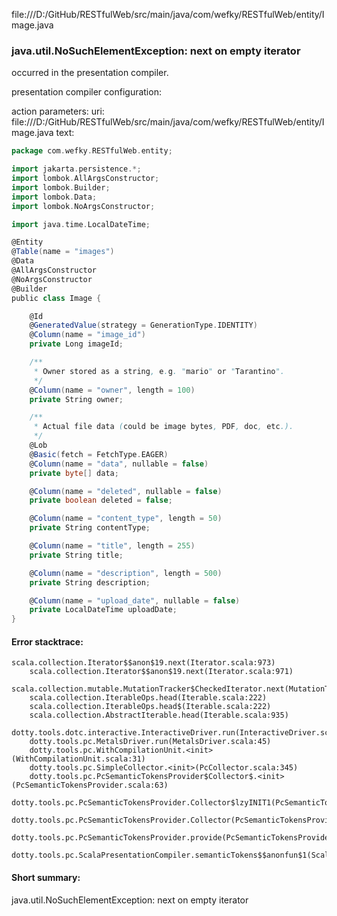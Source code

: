 file:///D:/GitHub/RESTfulWeb/src/main/java/com/wefky/RESTfulWeb/entity/Image.java
### java.util.NoSuchElementException: next on empty iterator

occurred in the presentation compiler.

presentation compiler configuration:


action parameters:
uri: file:///D:/GitHub/RESTfulWeb/src/main/java/com/wefky/RESTfulWeb/entity/Image.java
text:
```scala
package com.wefky.RESTfulWeb.entity;

import jakarta.persistence.*;
import lombok.AllArgsConstructor;
import lombok.Builder;
import lombok.Data;
import lombok.NoArgsConstructor;

import java.time.LocalDateTime;

@Entity
@Table(name = "images")
@Data
@AllArgsConstructor
@NoArgsConstructor
@Builder
public class Image {

    @Id
    @GeneratedValue(strategy = GenerationType.IDENTITY)
    @Column(name = "image_id")
    private Long imageId;

    /**
     * Owner stored as a string, e.g. "mario" or "Tarantino".
     */
    @Column(name = "owner", length = 100)
    private String owner;

    /**
     * Actual file data (could be image bytes, PDF, doc, etc.).
     */
    @Lob
    @Basic(fetch = FetchType.EAGER)
    @Column(name = "data", nullable = false)
    private byte[] data;

    @Column(name = "deleted", nullable = false)
    private boolean deleted = false;

    @Column(name = "content_type", length = 50)
    private String contentType;

    @Column(name = "title", length = 255)
    private String title;

    @Column(name = "description", length = 500)
    private String description;

    @Column(name = "upload_date", nullable = false)
    private LocalDateTime uploadDate;
}

```



#### Error stacktrace:

```
scala.collection.Iterator$$anon$19.next(Iterator.scala:973)
	scala.collection.Iterator$$anon$19.next(Iterator.scala:971)
	scala.collection.mutable.MutationTracker$CheckedIterator.next(MutationTracker.scala:76)
	scala.collection.IterableOps.head(Iterable.scala:222)
	scala.collection.IterableOps.head$(Iterable.scala:222)
	scala.collection.AbstractIterable.head(Iterable.scala:935)
	dotty.tools.dotc.interactive.InteractiveDriver.run(InteractiveDriver.scala:164)
	dotty.tools.pc.MetalsDriver.run(MetalsDriver.scala:45)
	dotty.tools.pc.WithCompilationUnit.<init>(WithCompilationUnit.scala:31)
	dotty.tools.pc.SimpleCollector.<init>(PcCollector.scala:345)
	dotty.tools.pc.PcSemanticTokensProvider$Collector$.<init>(PcSemanticTokensProvider.scala:63)
	dotty.tools.pc.PcSemanticTokensProvider.Collector$lzyINIT1(PcSemanticTokensProvider.scala:63)
	dotty.tools.pc.PcSemanticTokensProvider.Collector(PcSemanticTokensProvider.scala:63)
	dotty.tools.pc.PcSemanticTokensProvider.provide(PcSemanticTokensProvider.scala:88)
	dotty.tools.pc.ScalaPresentationCompiler.semanticTokens$$anonfun$1(ScalaPresentationCompiler.scala:109)
```
#### Short summary: 

java.util.NoSuchElementException: next on empty iterator